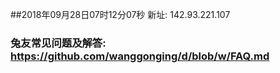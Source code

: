 ##2018年09月28日07时12分07秒 新址: 142.93.221.107
### 兔友常见问题及解答: https://github.com/wanggonging/d/blob/w/FAQ.md

